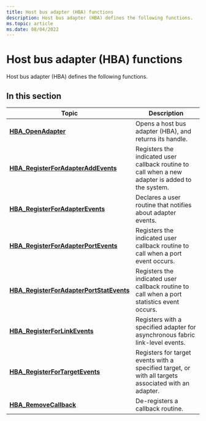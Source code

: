 ```yaml
---
title: Host bus adapter (HBA) functions
description: Host bus adapter (HBA) defines the following functions.
ms.topic: article
ms.date: 08/04/2022
---
```


# Host bus adapter (HBA) functions

Host bus adapter (HBA) defines the following functions.

## In this section

| Topic | Description |
|-|-|
| [**HBA_OpenAdapter**](/windows/win32/api/hbaapi/nf-hbaapi-hba_openadapter) | Opens a host bus adapter (HBA), and returns its handle. |
| [**HBA_RegisterForAdapterAddEvents**](/windows/win32/api/hbaapi/nf-hbaapi-hba_registerforadapteraddevents) | Registers the indicated user callback routine to call when a new adapter is added to the system. |
| [**HBA_RegisterForAdapterEvents**](/windows/win32/api/hbaapi/nf-hbaapi-hba_registerforadapterevents) | Declares a user routine that notifies about adapter events. |
| [**HBA_RegisterForAdapterPortEvents**](/windows/win32/api/hbaapi/nf-hbaapi-hba_registerforadapterportevents) | Registers the indicated user callback routine to call when a port event occurs. |
| [**HBA_RegisterForAdapterPortStatEvents**](/windows/win32/api/hbaapi/nf-hbaapi-hba_registerforadapterportstatevents) | Registers the indicated user callback routine to call when a port statistics event occurs. |
| [**HBA_RegisterForLinkEvents**](/windows/win32/api/hbaapi/nf-hbaapi-hba_registerforlinkevents) | Registers with a specified adapter for asynchronous fabric link-level events. |
| [**HBA_RegisterForTargetEvents**](/windows/win32/api/hbaapi/nf-hbaapi-hba_registerfortargetevents) | Registers for target events with a specified target, or with all targets associated with an adapter. |
| [**HBA_RemoveCallback**](/windows/win32/api/hbaapi/nf-hbaapi-hba_removecallback) | De-registers a callback routine. |
